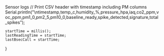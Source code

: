 Sensor logs
// Print CSV header with timestamp including PM columns
    Serial.println("\ntimestamp,temp_c,humidity_%,pressure_hpa,iaq,co2_ppm,voc_ppm,pm1_0,pm2_5,pm10_0,baseline_ready,spike_detected,signature,total_spikes");
    
    startTime = millis();
    lastReadingTime = startTime;
    lastBsecCall = startTime;
}
